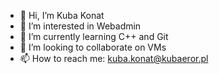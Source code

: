 - 👋 Hi, I’m Kuba Konat
- 👀 I’m interested in Webadmin
- 🌱 I’m currently learning C++ and Git
- 💞️ I’m looking to collaborate on VMs
- 📫 How to reach me: kuba.konat@kubaeror.pl

<!---
kubaeror/kubaeror is a ✨ special ✨ repository because its `README.md` (this file) appears on your GitHub profile.
You can click the Preview link to take a look at your changes.
--->
